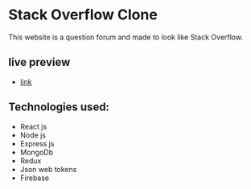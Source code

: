 # Stack Overflow Clone

This website is a question forum and made to look like Stack Overflow.

## live preview

- [link](https://numan-stackoverflow.vercel.app/)

## Technologies used:

- React js
- Node js
- Express js
- MongoDb
- Redux
- Json web tokens
- Firebase 


